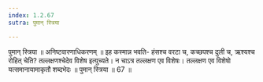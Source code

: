 ```yaml
---
index: 1.2.67
sutra: पुमान् स्त्रिया

---
```

पुमान् स्त्रिया ॥ अनिष्टवारणाधिकरणम् ॥ इह कस्मान्न भवति- हंसश्च वरटा च, कच्छपश्च दुली च, ऋश्यश्च रोहित् चेति? तल्लक्षणश्चेदेव विशेष इत्युच्यते। न चाऽत्र तल्लक्षण एव विशेषः। तल्लक्षण एव विशेषो यत्समानायामाकृतौ शब्दभेदः ॥ पुमान् स्त्रिया ॥ 67 ॥